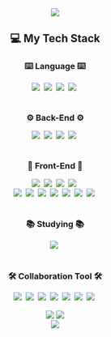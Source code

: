 <div align="center">
  <img src="https://capsule-render.vercel.app/api?type=waving&color=2fa599&height=300&section=header&text=안녕하세요!%20개발자%20심재운입니다.&fontSize=50&fontColor=ffffff" />
</div>
<!--내용 부분-->
<h2 align="center">💻 My Tech Stack </h2>
<h3 align="center">⌨️ Language ⌨️</h3>
<div align="center">
  <img src="https://img.shields.io/badge/javascript-F7DF1E.svg?style=for-the-badge&logo=javascript&logoColor=20232a" />&nbsp
  <img src="https://img.shields.io/badge/python-3776AB.svg?style=for-the-badge&logo=python&logoColor=white" />&nbsp
  <img src="https://img.shields.io/badge/typescript-3178C6.svg?style=for-the-badge&logo=typescript&logoColor=white" />&nbsp
  <img src="https://img.shields.io/badge/java-007396?style=for-the-badge&logo=java&logoColor=white">&nbsp
</div>
<br>
<h3 align="center">⚙️ Back-End ⚙️</h3>
<div align="center">
  <img src="https://img.shields.io/badge/spring-ffffff.svg?style=for-the-badge&logo=spring&logoColor=6DB33F" />&nbsp
  <img src="https://img.shields.io/badge/springboot-ffffff.svg?style=for-the-badge&logo=springboot&logoColor=6DB33F" />&nbsp
  <img src="https://img.shields.io/badge/django-81a581.svg?style=for-the-badge&logo=django&logoColor=092E20" />&nbsp
  <img src="https://img.shields.io/badge/wagtail-43B1B0.svg?style=for-the-badge&logo=wagtail&logoColor=20232a" />&nbsp
</div>
<br>
<h3 align="center">📒 Front-End 📒</h3>
<div align="center">
  <div>
    <img src="https://img.shields.io/badge/react-20232a.svg?style=for-the-badge&logo=react&logoColor=61DAFB" />&nbsp
    <img src="https://img.shields.io/badge/vue.js-81a581.svg?style=for-the-badge&logo=vue.js&logoColor=#4FC08D" />&nbsp
    <img src="https://img.shields.io/badge/nuxt.js-00DC82.svg?style=for-the-badge&logo=nuxt.js&logoColor=ffffff" />&nbsp
    <img src="https://img.shields.io/badge/next.js-000000.svg?style=for-the-badge&logo=nextdotjs&logoColor=#ffffff" />&nbsp
  </div>
  <img src="https://img.shields.io/badge/html5-E34F26.svg?style=for-the-badge&logo=html5&logoColor=white" />&nbsp
  <img src="https://img.shields.io/badge/css3-1572B6.svg?style=for-the-badge&logo=css3&logoColor=white" />&nbsp
  <img src="https://img.shields.io/badge/emotion-D36AC2.svg?style=for-the-badge&logoColor=white" />&nbsp
  <img src="https://img.shields.io/badge/styled--components-DB7093?style=for-the-badge&logo=styled-components&logoColor=ffd35b" />&nbsp
  <img src="https://img.shields.io/badge/tailwindcss-1daabb.svg?style=for-the-badge&logo=tailwind-css&logoColor=white" />&nbsp
  <img src="https://img.shields.io/badge/bootstrap-7952B3.svg?style=for-the-badge&logo=bootstrap&logoColor=white" />&nbsp
  <img src="https://img.shields.io/badge/bulma-00D1B2.svg?style=for-the-badge&logo=bulma&logoColor=white" />&nbsp
</div>

<div align="center">
</div>

<br>

<h3 align="center">📚 Studying 📚</h3>
<div align="center">
  <img src="https://img.shields.io/badge/React%20Query-FF4154?style=for-the-badge&logo=react%20query&logoColor=white" />&nbsp
</div>

<br>

<h3 align="center">🛠 Collaboration Tool 🛠</h3>
<div align="center">
  <img src="https://img.shields.io/badge/git-F05033.svg?style=for-the-badge&logo=git&logoColor=white" />&nbsp
  <img src="https://img.shields.io/badge/github-181717.svg?style=for-the-badge&logo=github&logoColor=white" />&nbsp
  <img src="https://img.shields.io/badge/Notion-F3F3F3.svg?style=for-the-badge&logo=notion&logoColor=black" />&nbsp
  <img src="https://img.shields.io/badge/figma-F24E1E.svg?style=for-the-badge&logo=figma&logoColor=white" />&nbsp
  <img src="https://img.shields.io/badge/mattermost-0058CC.svg?style=for-the-badge&logo=mattermost&logoColor=white" />&nbsp
  <img src="https://img.shields.io/badge/slack-4A154B.svg?style=for-the-badge&logo=slack&logoColor=white" />&nbsp
  <img src="https://img.shields.io/badge/jira-0052CC.svg?style=for-the-badge&logo=jira&logoColor=white" />&nbsp
</div>
<br>
<div>
  <div align="center">    
    <img src="http://mazassumnida.wtf/api/v2/generate_badge?boj=jwun95" />
    <img src="https://github-readme-stats.vercel.app/api/top-langs/?username=jwun95&layout=compact&theme=dracula" />
  </div>
  <div align="center">
    <img src="https://github-readme-stats.vercel.app/api?username=jwun95" />
  </div>
</div>
